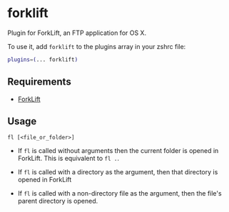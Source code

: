 # forklift

Plugin for ForkLift, an FTP application for OS X.

To use it, add `forklift` to the plugins array in your zshrc file:

```zsh
plugins=(... forklift)
```

## Requirements

* [ForkLift](http://www.binarynights.com/forklift/)

## Usage

`fl [<file_or_folder>]`

* If `fl` is called without arguments then the current folder is opened in ForkLift. This is equivalent to `fl .`.

* If `fl` is called with a directory as the argument, then that directory is opened in ForkLift

* If `fl` is called with a non-directory file as the argument, then the file's parent directory is opened.

